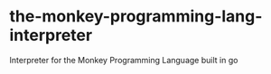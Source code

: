 # the-monkey-programming-lang-interpreter
Interpreter for the Monkey Programming Language built in go 
